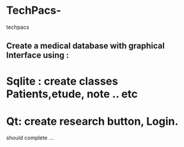 # TechPacs-
techpacs

## Create a medical database with graphical Interface using : 

# Sqlite : create classes Patients,etude, note .. etc 

# Qt: create research button, Login.

should complete ...
